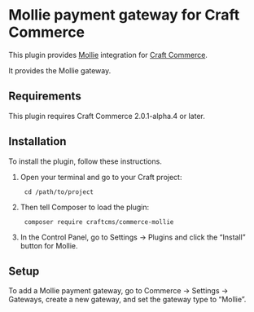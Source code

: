 Mollie payment gateway for Craft Commerce
=======================

This plugin provides [Mollie](https://www.mollie.com/) integration for [Craft Commerce](https://craftcommerce.com/).

It provides the Mollie gateway.

## Requirements

This plugin requires Craft Commerce 2.0.1-alpha.4 or later.

## Installation

To install the plugin, follow these instructions.

1. Open your terminal and go to your Craft project:

        cd /path/to/project

2. Then tell Composer to load the plugin:

        composer require craftcms/commerce-mollie

3. In the Control Panel, go to Settings → Plugins and click the “Install” button for Mollie.

## Setup

To add a Mollie payment gateway, go to Commerce → Settings → Gateways, create a new gateway, and set the gateway type to “Mollie”.
